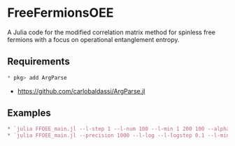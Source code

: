 # FreeFermionsOEE

A Julia  code for the modified correlation matrix method for spinless free fermions with a focus on operational entanglement entropy.

## Requirements
```julia
* pkg> add ArgParse
```
* https://github.com/carlobaldassi/ArgParse.jl

## Examples
```julia
* `julia FFOEE_main.jl --l-step 1 --l-num 100 --l-min 1 200 100 --alpha 2 --out L200N100alpha2.dat --eigs --prob
* `julia FFOEE_main.jl --precision 1000 --l-log --l-logstep 0.1 --l-min 5 --l-max 1000 1000 500 --alpha 2 --out L1000N500alpha2.dat
```
